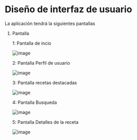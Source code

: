 # Diseño de interfaz de usuario

La aplicación tendrá la siguientes pantallas

1. Pantalla

   1: Pantalla de incio

   ![image](https://github.com/user-attachments/assets/144ebe3e-a71f-4d3d-96a9-efede196ab01)

    2: Pantalla Perfil de usuario

   ![image](https://github.com/user-attachments/assets/977ed2b5-3ce5-4b21-81f9-3aa72e9894a0)

   3: Pantalla recetas destacadas

   ![image](https://github.com/user-attachments/assets/bdab2b9c-db55-445c-953f-3218ec040df0)

   4: Pantalla Busqueda

   ![image](https://github.com/user-attachments/assets/9c0940a1-1bee-4f39-b2d9-d816fb437046)

   5: Pantalla Detalles de la receta

   ![image](https://github.com/user-attachments/assets/13bf4493-c9a7-473b-a530-f8cb5d96fd2a)






